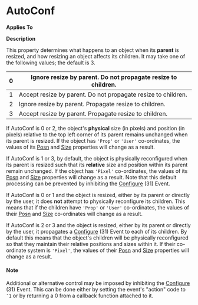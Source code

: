 




<h1 class="heading"><span class="name">AutoConf</span></h1>

**Applies To**


**Description**


This property determines what happens to an object when its **parent** is resized, and how resizing an object affects its children. It may take one of the following values; the default is 3.



| 0 | Ignore resize by parent. Do not propagate resize to children. |
| --- | ---  |
| 1 | Accept resize by parent. Do not propagate resize to children. |
| 2 | Ignore resize by parent. Propagate resize to children. |
| 3 | Accept resize by parent. Propagate resize to children. |


If AutoConf is 0 or 2, the object's **physical** size (in pixels) and position (in pixels) relative to the top left corner of its parent remains unchanged when its parent is resized. If the object has `'Prop'` or `'User'` co-ordinates, the values of its [Posn](Posn.htm) and [Size](Size.htm) properties will change as a result.


If AutoConf is 1 or 3, by default, the object is physically reconfigured when its parent is resized such that its **relative** size and position within its parent remain unchanged. If the object has `'Pixel'` co-ordinates, the values of its [Posn](Posn.htm) and [Size](Size.htm) properties will change as a result. Note that this default processing can be prevented by inhibiting the [Configure](./configure.md) (31) Event.


If AutoConf is 0 or 1 and the object is resized, either by its parent or directly by the user, it does **not** attempt to physically reconfigure its children. This means that if the children have `'Prop'` or `'User'` co-ordinates, the values of their [Posn](Posn.htm) and [Size](Size.htm) co-ordinates will change as a result.


If AutoConf is 2 or 3 and the object is resized, either by its parent or directly by the user, it propagates a [Configure](./configure.md) (31) Event to each of its children. By default this means that the object's children will be physically reconfigured so that they maintain their relative positions and sizes within it. If their co-ordinate system is `'Pixel'`, the values of their [Posn](Posn.htm) and [Size](Size.htm) properties will change as a result.

#### Note


Additional or alternative control may be imposed by inhibiting the [Configure](./configure.md) (31) Event. This can be done either by setting the event's "action" code to `¯1` or by returning a 0 from a callback function attached to it.


